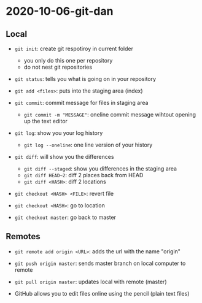# 2020-10-06-git-dan

## Local

- `git init`: create git respotiroy in current folder
    - you only do this one per repository
    - do not nest git repositories
- `git status`: tells you what is going on in your repository
- `git add <files>`: puts <files> into the staging area (index)
- `git commit`: commit message for files in staging area
    - `git commit -m "MESSAGE"`: oneline commit message wihtout opening up the text editor
- `git log`: show you your log history
    - `git log --oneline`: one line version of your history

- `git diff`: will show you the differences
    - `git diff --staged`: show you differences in the staging area
    - `git diff HEAD~2`: diff 2 places back from HEAD
    - `git diff <HASH>`: diff 2 locations

- `git checkout <HASH> <FILE>`: revert file
- `git checkout <HASH>`: go to location
- `git checkout master`: go back to master

## Remotes

- `git remote add origin <URL>`: adds the url with the name "origin"

- `git push origin master`: sends master branch on local computer to remote
- `git pull origin master`: updates local with remote (master)

- GitHub allows you to edit files online using the pencil (plain text files)

